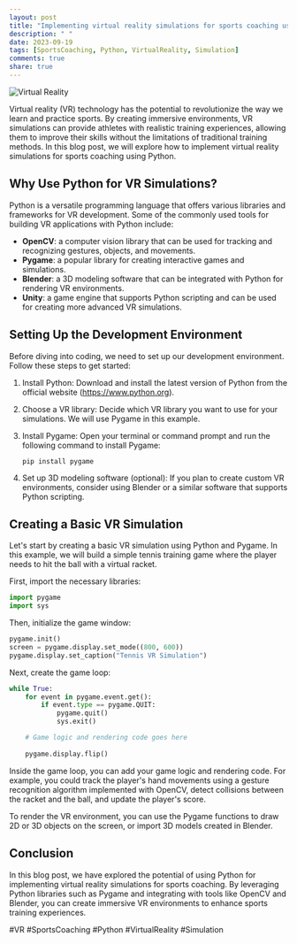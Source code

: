 ```yaml
---
layout: post
title: "Implementing virtual reality simulations for sports coaching using Python"
description: " "
date: 2023-09-19
tags: [SportsCoaching, Python, VirtualReality, Simulation]
comments: true
share: true
---
```


![Virtual Reality](https://example.com/vr-simulation.jpg)

Virtual reality (VR) technology has the potential to revolutionize the way we learn and practice sports. By creating immersive environments, VR simulations can provide athletes with realistic training experiences, allowing them to improve their skills without the limitations of traditional training methods. In this blog post, we will explore how to implement virtual reality simulations for sports coaching using Python.

## Why Use Python for VR Simulations?

Python is a versatile programming language that offers various libraries and frameworks for VR development. Some of the commonly used tools for building VR applications with Python include:

- **OpenCV**: a computer vision library that can be used for tracking and recognizing gestures, objects, and movements.
- **Pygame**: a popular library for creating interactive games and simulations.
- **Blender**: a 3D modeling software that can be integrated with Python for rendering VR environments.
- **Unity**: a game engine that supports Python scripting and can be used for creating more advanced VR simulations.

## Setting Up the Development Environment

Before diving into coding, we need to set up our development environment. Follow these steps to get started:

1. Install Python: Download and install the latest version of Python from the official website (https://www.python.org).

2. Choose a VR library: Decide which VR library you want to use for your simulations. We will use Pygame in this example.

3. Install Pygame: Open your terminal or command prompt and run the following command to install Pygame:
   ```
   pip install pygame
   ```

4. Set up 3D modeling software (optional): If you plan to create custom VR environments, consider using Blender or a similar software that supports Python scripting.

## Creating a Basic VR Simulation

Let's start by creating a basic VR simulation using Python and Pygame. In this example, we will build a simple tennis training game where the player needs to hit the ball with a virtual racket.

First, import the necessary libraries:
```python
import pygame
import sys
```

Then, initialize the game window:
```python
pygame.init()
screen = pygame.display.set_mode((800, 600))
pygame.display.set_caption("Tennis VR Simulation")
```

Next, create the game loop:
```python
while True:
    for event in pygame.event.get():
        if event.type == pygame.QUIT:
            pygame.quit()
            sys.exit()

    # Game logic and rendering code goes here
    
    pygame.display.flip()
```

Inside the game loop, you can add your game logic and rendering code. For example, you could track the player's hand movements using a gesture recognition algorithm implemented with OpenCV, detect collisions between the racket and the ball, and update the player's score.

To render the VR environment, you can use the Pygame functions to draw 2D or 3D objects on the screen, or import 3D models created in Blender.

## Conclusion

In this blog post, we have explored the potential of using Python for implementing virtual reality simulations for sports coaching. By leveraging Python libraries such as Pygame and integrating with tools like OpenCV and Blender, you can create immersive VR environments to enhance sports training experiences.

#VR #SportsCoaching #Python #VirtualReality #Simulation